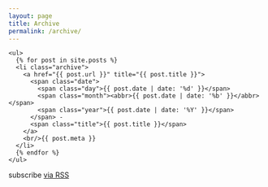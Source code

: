 ```yaml
---
layout: page
title: Archive
permalink: /archive/
---
```

<div class="home">

	<ul>
	  {% for post in site.posts %}
	  <li class="archive">
		<a href="{{ post.url }}" title="{{ post.title }}">
		  <span class="date">
			<span class="day">{{ post.date | date: '%d' }}</span>
			<span class="month"><abbr>{{ post.date | date: '%b' }}</abbr></span>
			<span class="year">{{ post.date | date: '%Y' }}</span>
		  </span> - 
		  <span class="title">{{ post.title }}</span>
		</a>
		<br/>{{ post.meta }}
	  </li>
	  {% endfor %}
	</ul>


  
  <p class="rss-subscribe">
	<span class="fi-rss size-21"></span> subscribe <a href="{{ "/feed.xml" | prepend: site.baseurl }}">via RSS</a>
  </p>

</div>